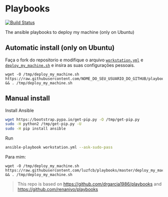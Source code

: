 Playbooks
=========

[![Build Status](https://travis-ci.org/luzfcb/playbooks.svg)](https://travis-ci.org/luzfcb/playbooks)

The ansible playbooks to deploy my machine (only on Ubuntu)

Automatic install (only on Ubuntu)
----------------------------------


Faça o fork do repositorio e modifique o arquivo [`workstation.yml`](https://github.com/luzfcb/playbooks/blob/master/workstation.yml) e [`deploy_my_machine.sh`](https://github.com/luzfcb/playbooks/blob/master/deploy_my_machine.sh#L12-L13) e insira as suas configurações pessoais.


```
wget -O /tmp/deploy_my_machine.sh https://raw.githubusercontent.com/NOME_DO_SEU_USUARIO_DO_GITHUB/playbooks/master/deploy_my_machine.sh && . /tmp/deploy_my_machine.sh
```


Manual install
--------------

Install Ansible

```bash
wget https://bootstrap.pypa.io/get-pip.py -O /tmp/get-pip.py
sudo -H python2 /tmp/get-pip.py -U
sudo -H pip install ansible
```

Run

```bash
ansible-playbook workstation.yml --ask-sudo-pass
```

Para mim:

```
wget -O /tmp/deploy_my_machine.sh https://raw.githubusercontent.com/luzfcb/playbooks/master/deploy_my_machine.sh && . /tmp/deploy_my_machine.sh
```

> This repo is based on https://github.com/drgarcia1986/playbooks and https://github.com/renanivo/playbooks
